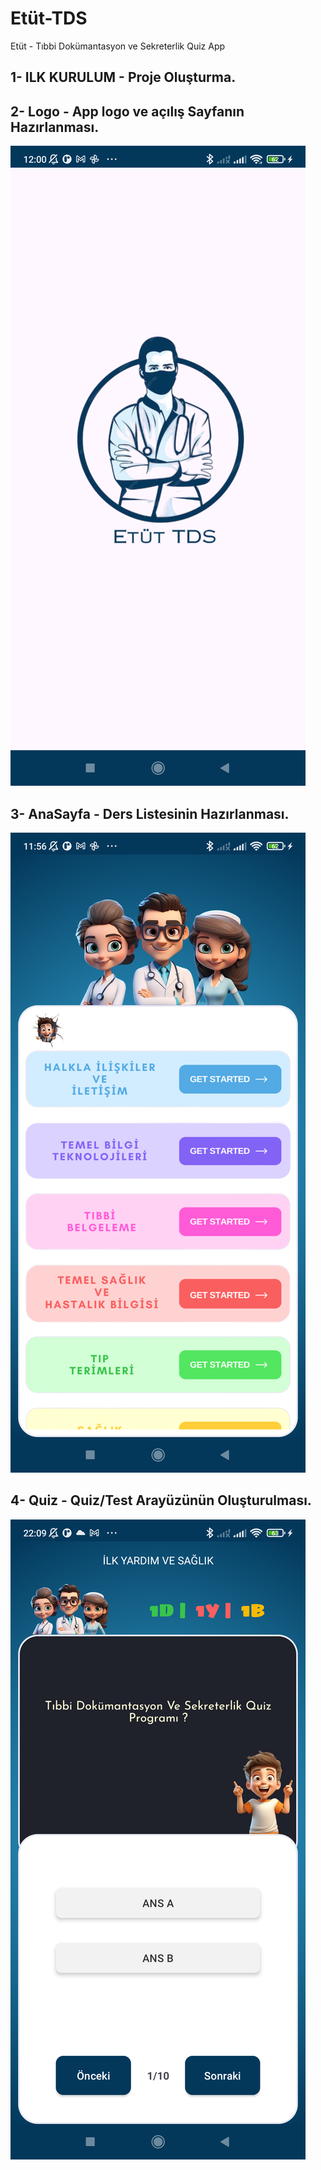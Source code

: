 # Etüt-TDS
Etüt - Tıbbi Dokümantasyon ve Sekreterlik Quiz App

## 1- ILK KURULUM - Proje Oluşturma.

## 2- Logo - App logo ve açılış Sayfanın Hazırlanması.
![alt](img/1.png)

## 3- AnaSayfa - Ders Listesinin Hazırlanması.
![alt](img/2.png)

## 4- Quiz - Quiz/Test Arayüzünün Oluşturulması.
![alt](img/4.png)


